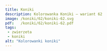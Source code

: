 ```yaml
---
title: Koniki
description: Kolorowanka Koniki – wariant 62
image: /koniki/62/koniki-62.svg
pdf:   /koniki/62/koniki-62.pdf
tags:
 - zwierzeta
 - koniki
alt: "Kolorowanki koniki"
---
```

